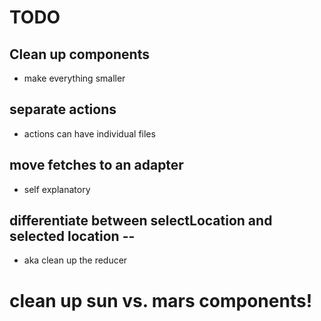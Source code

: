 # TODO

## Clean up components
 - make everything smaller

## separate actions
 - actions can have individual files

## move fetches to an adapter
 - self explanatory

## differentiate between selectLocation and selected location --
 - aka clean up the reducer

# clean up sun vs. mars components!
